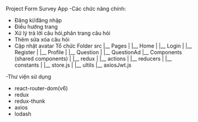 Project Form Survey App
-Các chức năng chính: 
+ Đăng kí/đăng nhập 
+  Điều hướng trang 
+ Xử lý trả lời câu hỏi,phân trang câu hỏi 
+ Thêm sửa xóa câu hỏi 
+ Cập nhật avatar
Tổ chức Folder
   src
   |__ Pages
   | |__ Home
   | |__ Login
   | |__ Register
   | |__ Profile
   | |__ Question
   | |__ QuestionAd
   |__ Components (shared components)
   |
   |__ redux
   | |__ actions
   | |__ reducers
   | |__ constants
   | |__ store.js
   |
   |__ ultils
      |__ axiosJwt.js

-Thư viện sử dụng 
+ react-router-dom(v6) 
+ redux 
+ redux-thunk 
+ axios 
+ lodash
